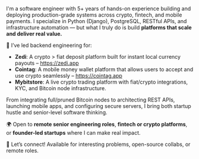 I'm a software engineer with 5+ years of hands-on experience building and deploying production-grade systems across crypto, fintech, and mobile payments. I specialize in Python (Django), PostgreSQL, RESTful APIs, and infrastructure automation — but what I truly do is build **platforms that scale and deliver real value.**

💼 I’ve led backend engineering for:
- **Zedi**: A crypto > fiat deposit platform built for instant local currency payouts – https://zedi.app
- **Cointag**: A mobile money wallet platform that allows users to accept and use crypto seamlessly – https://cointag.app
- **Mybitstore**: A live crypto trading platform with fiat/crypto integrations, KYC, and Bitcoin node infrastructure.

From integrating full/pruned Bitcoin nodes to architecting REST APIs, launching mobile apps, and configuring secure servers, I bring both startup hustle and senior-level software thinking.

🌍 Open to **remote senior engineering roles**, **fintech or crypto platforms**, or **founder-led startups** where I can make real impact.

📩 Let’s connect! Available for interesting problems, open-source collabs, or remote roles.
<!---
includejoe/includejoe is a ✨ special ✨ repository because its `README.md` (this file) appears on your GitHub profile.
You can click the Preview link to take a look at your changes.
--->
